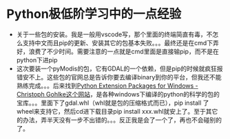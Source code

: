 # Python极低阶学习中的一点经验


<!--more-->

 - 关于一些包的安装。我是一般用vscode写，那个里面的终端简直有毒，不怎么支持中文而且pip的更新、安装其它的包基本失败。。。最终还是在cmd下弄好，浪费了不少时间。需要注意的一点就是cmd里面是直接输pip，而不是在python下进pip
 - 这次要装一个pyModis的包，它有GDAL的一个依赖，但是pip的时候就疯狂报错安不上。这些包的官网总是告诉你要去编译binary到你的平台，但我还不能熟练完成。。。后来找到[Python Extension Packages for Windows - Christoph Gohlke这个网站](http://www.lfd.uci.edu/~gohlke/pythonlibs/#gdal)，是各种windows下编译的python的科学的包的宝库。。。里面下了gdal.whl（whl就是包的压缩格式而已），pip install 了wheel来支持它，然后cd进下载目录pip install xxx.whl就安上了。至于其它的办法，弄半天没有一步不出错的。。。反正我是会了一个了，再也不会碰别的了。
